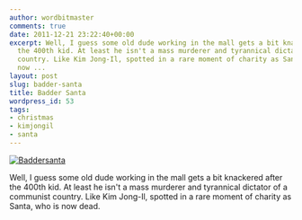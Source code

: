 ```yaml
---
author: wordbitmaster
comments: true
date: 2011-12-21 23:22:40+00:00
excerpt: Well, I guess some old dude working in the mall gets a bit knackered after
  the 400th kid. At least he isn't a mass murderer and tyrannical dictator of a communist
  country. Like Kim Jong-Il, spotted in a rare moment of charity as Santa, who is
  now ...
layout: post
slug: badder-santa
title: Badder Santa
wordpress_id: 53
tags:
- christmas
- kimjongil
- santa
---
```


[![Baddersanta](http://wordbitarchives.files.wordpress.com/2013/02/baddersanta.jpg?w=300)](http://wordbitarchives.files.wordpress.com/2013/02/baddersanta.jpg)

Well, I guess some old dude working in the mall gets a bit knackered after the 400th kid. At least he isn't a mass murderer and tyrannical dictator of a communist country. Like Kim Jong-Il, spotted in a rare moment of charity as Santa, who is now dead.  

